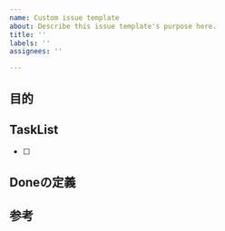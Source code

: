 ```yaml
---
name: Custom issue template
about: Describe this issue template's purpose here.
title: ''
labels: ''
assignees: ''

---
```


## 目的

## TaskList
+ [ ] 

## Doneの定義

## 参考
